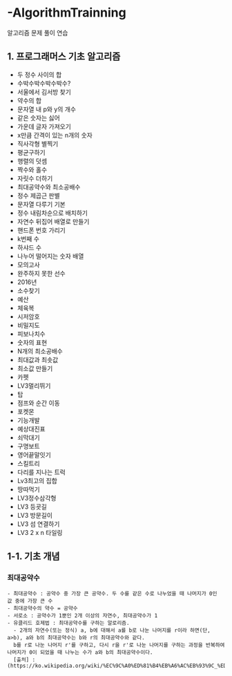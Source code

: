 # -AlgorithmTrainning
알고리즘 문제 풀이 연습

## 1. 프로그래머스 기초 알고리즘
  - 두 정수 사이의 합
  - 수박수박수박수박수?
  - 서울에서 김서방 찾기
  - 약수의 합
  - 문자열 내 p와 y의 개수
  - 같은 숫자는 싫어
  - 가운데 글자 가져오기
  - x만큼 간격이 있는 n개의 숫자
  - 직사각형 별찍기
  - 평균구하기
  - 행렬의 덧셈
  - 짝수와 홀수
  - 자릿수 더하기
  - 최대공약수와 최소공배수
  - 정수 제곱근 판별
  - 문자열 다루기 기본
  - 정수 내림차순으로 배치하기
  - 자연수 뒤집어 배열로 만들기
  - 핸드폰 번호 가리기
  - k번째 수 
  - 하샤드 수
  - 나누어 떨어지는 숫자 배열
  - 모의고사
  - 완주하지 못한 선수
  - 2016년
  - 소수찾기
  - 예산 
  - 체육복
  - 시저암호
  - 비밀지도
  - 피보나치수
  - 숫자의 표현
  - N개의 최소공배수
  - 최대값과 최솟값
  - 최소값 만들기
  - 카펫
  - LV3멀리뛰기
  - 탑
  - 점프와 순간 이동
  - 포켓몬
  - 기능개발
  - 예상대진표
  - 쇠막대기
  - 구명보트
  - 영어끝말잇기
  - 스킬트리
  - 다리를 지나는 트럭
  - Lv3최고의 집합
  - 땅따먹기
  - LV3정수삼각형
  - LV3 등굣길 
  - LV3 방문길이
  - LV3 섬 연결하기
  - LV3 2 x n 타일링
  ## 1-1. 기초 개념
  ### 최대공약수
    - 최대공약수 : 공약수 중 가장 큰 공약수. 두 수를 같은 수로 나누었을 때 나머지가 0인 값 중에 가장 큰 수
    - 최대공약수의 약수 = 공약수
    - 서로소 : 공약수가 1뿐인 2개 이상의 자연수, 최대공약수가 1
    - 유클리드 호제법 : 최대공약수를 구하는 알로리즘.
      - 2개의 자연수(또는 정식) a, b에 대해서 a를 b로 나눈 나머지를 r이라 하면(단, a>b), a와 b의 최대공약수는 b와 r의 최대공약수와 같다. 
      b를 r로 나눈 나머지 r'를 구하고, 다시 r을 r'로 나눈 나머지를 구하는 과정을 반복하여 나머지가 0이 되었을 때 나누는 수가 a와 b의 최대공약수이다.
      [출처] : (https://ko.wikipedia.org/wiki/%EC%9C%A0%ED%81%B4%EB%A6%AC%EB%93%9C_%ED%98%B8%EC%A0%9C%EB%B2%95)
  
  
